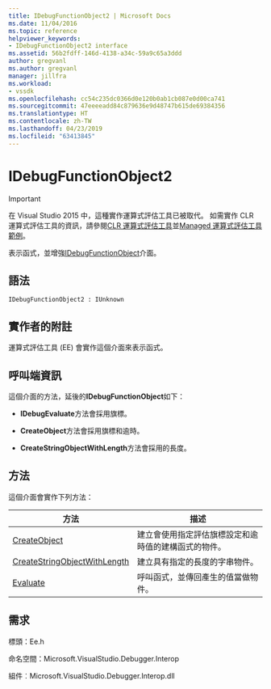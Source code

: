```yaml
---
title: IDebugFunctionObject2 | Microsoft Docs
ms.date: 11/04/2016
ms.topic: reference
helpviewer_keywords:
- IDebugFunctionObject2 interface
ms.assetid: 56b2fdff-146d-4138-a34c-59a9c65a3ddd
author: gregvanl
ms.author: gregvanl
manager: jillfra
ms.workload:
- vssdk
ms.openlocfilehash: cc54c235dc0366d0e120b0ab1cb087e0d00ca741
ms.sourcegitcommit: 47eeeeadd84c879636e9d48747b615de69384356
ms.translationtype: HT
ms.contentlocale: zh-TW
ms.lasthandoff: 04/23/2019
ms.locfileid: "63413845"
---
```

# <a name="idebugfunctionobject2"></a>IDebugFunctionObject2
> [!IMPORTANT]
> 在 Visual Studio 2015 中，這種實作運算式評估工具已被取代。 如需實作 CLR 運算式評估工具的資訊，請參閱[CLR 運算式評估工具](https://github.com/Microsoft/ConcordExtensibilitySamples/wiki/CLR-Expression-Evaluators)並[Managed 運算式評估工具範例](https://github.com/Microsoft/ConcordExtensibilitySamples/wiki/Managed-Expression-Evaluator-Sample)。

 表示函式，並增強[IDebugFunctionObject](../../../extensibility/debugger/reference/idebugfunctionobject.md)介面。

## <a name="syntax"></a>語法

```
IDebugFunctionObject2 : IUnknown
```

## <a name="notes-for-implementers"></a>實作者的附註
 運算式評估工具 (EE) 會實作這個介面來表示函式。

## <a name="notes-for-callers"></a>呼叫端資訊
 這個介面的方法，延後的**IDebugFunctionObject**如下：

- **IDebugEvaluate**方法會採用旗標。

- **CreateObject**方法會採用旗標和逾時。

- **CreateStringObjectWithLength**方法會採用的長度。

## <a name="methods"></a>方法
 這個介面會實作下列方法：

|方法|描述|
|------------|-----------------|
|[CreateObject](../../../extensibility/debugger/reference/idebugfunctionobject2-createobject.md)|建立會使用指定評估旗標設定和逾時值的建構函式的物件。|
|[CreateStringObjectWithLength](../../../extensibility/debugger/reference/idebugfunctionobject2-createstringobjectwithlength.md)|建立具有指定的長度的字串物件。|
|[Evaluate](../../../extensibility/debugger/reference/idebugfunctionobject2-evaluate.md)|呼叫函式，並傳回產生的值當做物件。|

## <a name="requirements"></a>需求
 標頭：Ee.h

 命名空間：Microsoft.VisualStudio.Debugger.Interop

 組件︰Microsoft.VisualStudio.Debugger.Interop.dll